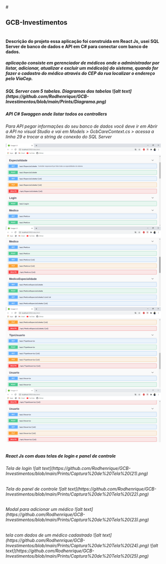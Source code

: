 #<h2> GCB-Investimentos

# <h4> Descrição do projeto essa aplicação foi construida em React Js, usei SQL Server de banco de dados e API em C# para conectar com banco de dados.
  
  <h5> aplicação consiste em gerenciador de médicos onde o administrador por listar, adicionar, atualizar e excluir um médico(a) do sistema, quando for fazer o cadastro do médico através do CEP da rua localizar o endereço pelo ViaCep.
 
<h5>SQL Server com 5 tabelas. Diagramas das tabelas
   ![alt text](https://github.com/Rodhenrique/GCB-Investimentos/blob/main/Prints/Diagrama.png) 
  
<h5>API C# Swaggen onde listar todos os controllers
<h6> Para API pegar informações do seu banco de dados você deve ir em Abrir a API no visual Studio e vai em Models > GcbCareContext.cs > acessa a linha 29 e trocar a string de conexão do SQL Server
    
  ![alt text](https://github.com/Rodhenrique/GCB-Investimentos/blob/main/Prints/Captura%20de%20Tela%20(17).png) 
   ![alt text](https://github.com/Rodhenrique/GCB-Investimentos/blob/main/Prints/Captura%20de%20Tela%20(18).png)
  ![alt text](https://github.com/Rodhenrique/GCB-Investimentos/blob/main/Prints/Captura%20de%20Tela%20(19).png)
  ![alt text](https://github.com/Rodhenrique/GCB-Investimentos/blob/main/Prints/Captura%20de%20Tela%20(20).png)


<h5> React Js com duas telas de login e panel de controle
  
<h6> Tela de login
  ![alt text](https://github.com/Rodhenrique/GCB-Investimentos/blob/main/Prints/Captura%20de%20Tela%20(21).png)
  
<h6>Tela do panel de controle
  ![alt text](https://github.com/Rodhenrique/GCB-Investimentos/blob/main/Prints/Captura%20de%20Tela%20(22).png)
  
<h6>Modal para adicionar um médico
![alt text](https://github.com/Rodhenrique/GCB-Investimentos/blob/main/Prints/Captura%20de%20Tela%20(23).png)
  
 <h6> tela com dados de um médico cadastrado
    ![alt text](https://github.com/Rodhenrique/GCB-Investimentos/blob/main/Prints/Captura%20de%20Tela%20(24).png)
     ![alt text](https://github.com/Rodhenrique/GCB-Investimentos/blob/main/Prints/Captura%20de%20Tela%20(25).png)



  

